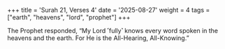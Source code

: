+++
title = 'Surah 21, Verses 4'
date = '2025-08-27'
weight = 4
tags = ["earth", "heavens", "lord", "prophet"]
+++

The Prophet responded, “My Lord ˹fully˺ knows every word spoken in the heavens and the earth. For He is the All-Hearing, All-Knowing.”